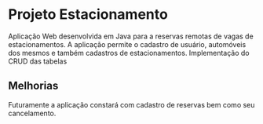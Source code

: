 
# Projeto Estacionamento

Aplicação Web desenvolvida em Java para a reservas remotas de vagas de estacionamentos. A aplicação permite o cadastro de usuário, automóveis dos mesmos e também cadastros de estacionamentos.
Implementação do CRUD das tabelas

## Melhorias

Futuramente a aplicação constará com cadastro de reservas bem como seu cancelamento.
